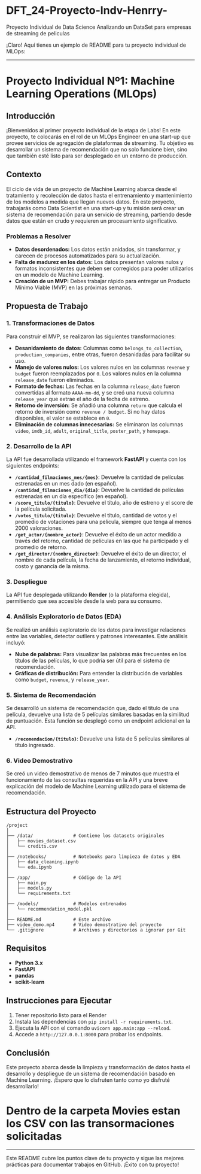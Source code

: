 # DFT_24-Proyecto-Indv-Henrry-
Proyecto Individual de Data Science Analizando un DataSet para empresas de  streaming de peliculas

¡Claro! Aquí tienes un ejemplo de README para tu proyecto individual de MLOps:

---

# Proyecto Individual Nº1: Machine Learning Operations (MLOps)

## Introducción

¡Bienvenidos al primer proyecto individual de la etapa de Labs! En este proyecto, te colocarás en el rol de un MLOps Engineer en una start-up que provee servicios de agregación de plataformas de streaming. Tu objetivo es desarrollar un sistema de recomendación que no solo funcione bien, sino que también esté listo para ser desplegado en un entorno de producción.

## Contexto

El ciclo de vida de un proyecto de Machine Learning abarca desde el tratamiento y recolección de datos hasta el entrenamiento y mantenimiento de los modelos a medida que llegan nuevos datos. En este proyecto, trabajarás como Data Scientist en una start-up y tu misión será crear un sistema de recomendación para un servicio de streaming, partiendo desde datos que están en crudo y requieren un procesamiento significativo.

### Problemas a Resolver

- **Datos desordenados:** Los datos están anidados, sin transformar, y carecen de procesos automatizados para su actualización.
- **Falta de madurez en los datos:** Los datos presentan valores nulos y formatos inconsistentes que deben ser corregidos para poder utilizarlos en un modelo de Machine Learning.
- **Creación de un MVP:** Debes trabajar rápido para entregar un Producto Mínimo Viable (MVP) en las próximas semanas.

## Propuesta de Trabajo

### 1. Transformaciones de Datos

Para construir el MVP, se realizaron las siguientes transformaciones:

- **Desanidamiento de datos:** Columnas como `belongs_to_collection`, `production_companies`, entre otras, fueron desanidadas para facilitar su uso.
- **Manejo de valores nulos:** Los valores nulos en las columnas `revenue` y `budget` fueron reemplazados por `0`. Los valores nulos en la columna `release_date` fueron eliminados.
- **Formato de fechas:** Las fechas en la columna `release_date` fueron convertidas al formato `AAAA-mm-dd`, y se creó una nueva columna `release_year` que extrae el año de la fecha de estreno.
- **Retorno de inversión:** Se añadió una columna `return` que calcula el retorno de inversión como `revenue / budget`. Si no hay datos disponibles, el valor se establece en `0`.
- **Eliminación de columnas innecesarias:** Se eliminaron las columnas `video`, `imdb_id`, `adult`, `original_title`, `poster_path`, y `homepage`.

### 2. Desarrollo de la API

La API fue desarrollada utilizando el framework **FastAPI** y cuenta con los siguientes endpoints:

- **`/cantidad_filmaciones_mes/{mes}`**: Devuelve la cantidad de películas estrenadas en un mes dado (en español).
- **`/cantidad_filmaciones_dia/{dia}`**: Devuelve la cantidad de películas estrenadas en un día específico (en español).
- **`/score_titulo/{titulo}`**: Devuelve el título, año de estreno y el score de la película solicitada.
- **`/votos_titulo/{titulo}`**: Devuelve el título, cantidad de votos y el promedio de votaciones para una película, siempre que tenga al menos 2000 valoraciones.
- **`/get_actor/{nombre_actor}`**: Devuelve el éxito de un actor medido a través del retorno, cantidad de películas en las que ha participado y el promedio de retorno.
- **`/get_director/{nombre_director}`**: Devuelve el éxito de un director, el nombre de cada película, la fecha de lanzamiento, el retorno individual, costo y ganancia de la misma.

### 3. Despliegue

La API fue desplegada utilizando **Render** (o la plataforma elegida), permitiendo que sea accesible desde la web para su consumo.

### 4. Análisis Exploratorio de Datos (EDA)

Se realizó un análisis exploratorio de los datos para investigar relaciones entre las variables, detectar outliers y patrones interesantes. Este análisis incluyó:

- **Nube de palabras:** Para visualizar las palabras más frecuentes en los títulos de las películas, lo que podría ser útil para el sistema de recomendación.
- **Gráficas de distribución:** Para entender la distribución de variables como `budget`, `revenue`, y `release_year`.

### 5. Sistema de Recomendación

Se desarrolló un sistema de recomendación que, dado el título de una película, devuelve una lista de 5 películas similares basadas en la similitud de puntuación. Esta función se desplegó como un endpoint adicional en la API.

- **`/recomendacion/{titulo}`**: Devuelve una lista de 5 películas similares al título ingresado.

### 6. Video Demostrativo

Se creó un video demostrativo de menos de 7 minutos que muestra el funcionamiento de las consultas requeridas en la API y una breve explicación del modelo de Machine Learning utilizado para el sistema de recomendación.

## Estructura del Proyecto

```
/project
│
├── /data/               # Contiene los datasets originales
│   ├── movies_dataset.csv
│   └── credits.csv
│
├── /notebooks/          # Notebooks para limpieza de datos y EDA
│   ├── data_cleaning.ipynb
│   └── eda.ipynb
│
├── /app/                # Código de la API
│   ├── main.py
│   ├── models.py
│   └── requirements.txt
│
├── /models/             # Modelos entrenados
│   └── recommendation_model.pkl
│
├── README.md            # Este archivo
├── video_demo.mp4       # Video demostrativo del proyecto
└── .gitignore           # Archivos y directorios a ignorar por Git
```

## Requisitos

- **Python 3.x**
- **FastAPI**
- **pandas**
- **scikit-learn**

## Instrucciones para Ejecutar

1. Tener repositorio listo para el Render
2. Instala las dependencias con `pip install -r requirements.txt`.
3. Ejecuta la API con el comando `uvicorn app.main:app --reload`.
4. Accede a `http://127.0.0.1:8000` para probar los endpoints.

## Conclusión

Este proyecto abarca desde la limpieza y transformación de datos hasta el desarrollo y despliegue de un sistema de recomendación basado en Machine Learning. ¡Espero que lo disfruten tanto como yo disfruté desarrollarlo!

# Dentro de la carpeta Movies estan los CSV con las transormaciones solicitadas

---

Este README cubre los puntos clave de tu proyecto y sigue las mejores prácticas para documentar trabajos en GitHub. ¡Éxito con tu proyecto!
